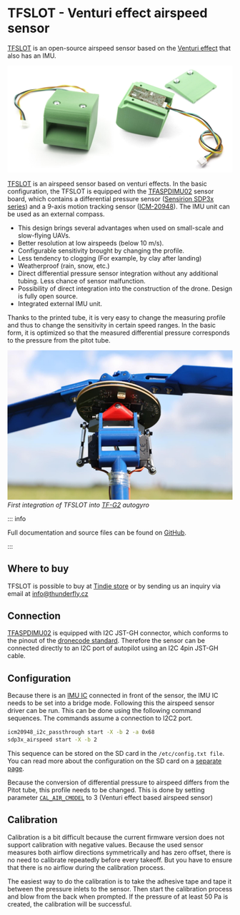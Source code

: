 # TFSLOT - Venturi effect airspeed sensor

[TFSLOT](https://github.com/ThunderFly-aerospace/TFSLOT01) is an open-source airspeed sensor based on the [Venturi effect](https://en.wikipedia.org/wiki/Venturi_effect) that also has an IMU.

![TFSLOT and TFSLOT WITH TFASPDIMU02 board](../../assets/hardware/sensors/airspeed/tsflot_compose.jpg)

[TFSLOT](https://github.com/ThunderFly-aerospace/TFSLOT01) is an airspeed sensor based on venturi effects.
In the basic configuration, the TFSLOT is equipped with the [TFASPDIMU02](https://github.com/ThunderFly-aerospace/TFASPDIMU02) sensor board, which contains a differential pressure sensor ([Sensirion SDP3x series](https://sensirion.com/products/catalog/?filter_series=d1816d53-f5c8-47e3-ab47-818c3fd54259)) and a 9-axis motion tracking sensor ([ICM-20948](https://invensense.tdk.com/products/motion-tracking/9-axis/icm-20948/)).
The IMU unit can be used as an external compass.

- This design brings several advantages when used on small-scale and slow-flying UAVs.
- Better resolution at low airspeeds (below 10 m/s).
- Configurable sensitivity brought by changing the profile.
- Less tendency to clogging (For example, by clay after landing)
- Weatherproof (rain, snow, etc.)
- Direct differential pressure sensor integration without any additional tubing.
  Less chance of sensor malfunction.
- Possibility of direct integration into the construction of the drone.
  Design is fully open source.
- Integrated external IMU unit.

Thanks to the printed tube, it is very easy to change the measuring profile and thus to change the sensitivity in certain speed ranges.
In the basic form, it is optimized so that the measured differential pressure corresponds to the pressure from the pitot tube.

![TFSLOT integrated in TF-G2](../../assets/hardware/sensors/airspeed/tfslot_integration.jpg)
_First integration of TFSLOT into [TF-G2](https://github.com/ThunderFly-aerospace/TF-G2/) autogyro_

::: info

Full documentation and source files can be found on [GitHub](https://github.com/ThunderFly-aerospace/TFSLOT01).

:::

## Where to buy

TFSLOT is possible to buy at [Tindie store](https://www.tindie.com/products/thunderfly/tfslot01a-inovative-drone-airspeed-sensor/) or by sending us an inquiry via email at info@thunderfly.cz

## Connection

[TFASPDIMU02](https://github.com/ThunderFly-aerospace/TFASPDIMU02) is equipped with I2C JST-GH connector, which conforms to the pinout of the [dronecode standard](https://github.com/pixhawk/Pixhawk-Standards/blob/master/DS-009%20Pixhawk%20Connector%20Standard.pdf).
Therefore the sensor can be connected directly to an I2C port of autopilot using an I2C 4pin JST-GH cable.

## Configuration

Because there is an [IMU IC](https://invensense.tdk.com/products/motion-tracking/9-axis/icm-20948/) connected in front of the sensor, the IMU IC needs to be set into a bridge mode.
Following this the airspeed sensor driver can be run. This can be done using the following command sequences. The commands assume a connection to I2C2 port.

```sh
icm20948_i2c_passthrough start -X -b 2 -a 0x68
sdp3x_airspeed start -X -b 2
```

This sequence can be stored on the SD card in the `/etc/config.txt file`.
You can read more about the configuration on the SD card on a [separate page](../concept/system_startup.md#replacing-the-system-startup).

Because the conversion of differential pressure to airspeed differs from the Pitot tube, this profile needs to be changed.
This is done by setting parameter [`CAL_AIR_CMODEL`](../advanced_config/parameter_reference.md#CAL_AIR_CMODEL) to 3 (Venturi effect based airspeed sensor)

## Calibration

Calibration is a bit difficult because the current firmware version does not support calibration with negative values.
Because the used sensor measures both airflow directions symmetrically and has zero offset, there is no need to calibrate repeatedly before every takeoff.
But you have to ensure that there is no airflow during the calibration process.

The easiest way to do the calibration is to take the adhesive tape and tape it between the pressure inlets to the sensor.
Then start the calibration process and blow from the back when prompted.
If the pressure of at least 50 Pa is created, the calibration will be successful.
